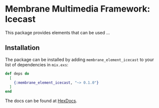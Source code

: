 # Membrane Multimedia Framework: Icecast

This package provides elements that can be used ...

## Installation

The package can be installed by adding `membrane_element_icecast` to your list of dependencies in `mix.exs`:

```elixir
def deps do
  [
    {:membrane_element_icecast, "~> 0.1.0"}
  ]
end
```

The docs can be found at [HexDocs](https://hexdocs.pm/membrane_element_icecast).
